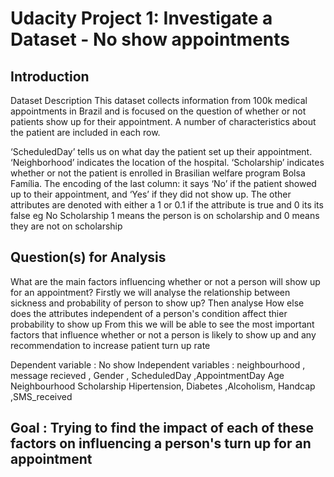# Udacity Project 1: Investigate a Dataset - No show appointments


## Introduction
Dataset Description
This dataset collects information from 100k medical appointments in Brazil and is focused on the question of whether or not patients show up for their appointment. A number of characteristics about the patient are included in each row.

‘ScheduledDay’ tells us on what day the patient set up their appointment. ‘Neighborhood’ indicates the location of the hospital. ‘Scholarship’ indicates whether or not the patient is enrolled in Brasilian welfare program Bolsa Família. The encoding of the last column: it says ‘No’ if the patient showed up to their appointment, and ‘Yes’ if they did not show up. The other attributes are denoted with either a 1 or 0.1 if the attribute is true and 0 its its false eg No Scholarship 1 means the person is on scholarship and 0 means they are not on scholarship

## Question(s) for Analysis
What are the main factors influencing whether or not a person will show up for an appointment?
Firstly we will analyse the relationship between sickness and probability of person to show up? Then analyse How else does the attributes independent of a person's condition affect thier probability to show up From this we will be able to see the most important factors that influence whether or not a person is likely to show up and any recommendation to increase patient turn up rate

Dependent variable : No show
Independent variables : neighbourhood , message recieved , Gender , ScheduledDay ,AppointmentDay Age Neighbourhood Scholarship Hipertension, Diabetes ,Alcoholism, Handcap ,SMS_received

## Goal : Trying to find the impact of each of these factors on influencing a person's turn up for an appointment
